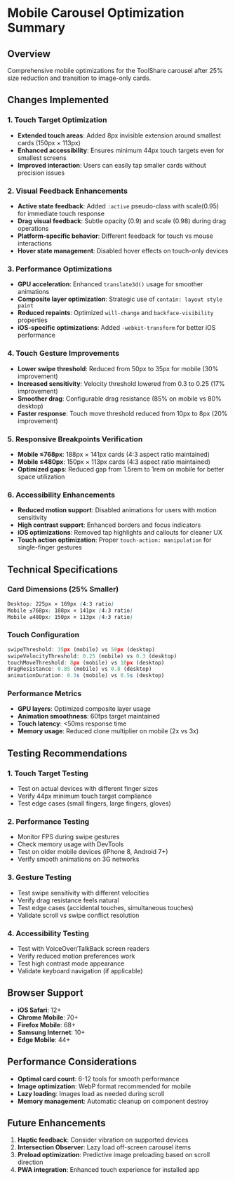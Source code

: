 # Mobile Carousel Optimization Summary

## Overview
Comprehensive mobile optimizations for the ToolShare carousel after 25% size reduction and transition to image-only cards.

## Changes Implemented

### 1. Touch Target Optimization
- **Extended touch areas**: Added 8px invisible extension around smallest cards (150px × 113px)
- **Enhanced accessibility**: Ensures minimum 44px touch targets even for smallest screens
- **Improved interaction**: Users can easily tap smaller cards without precision issues

### 2. Visual Feedback Enhancements
- **Active state feedback**: Added `:active` pseudo-class with scale(0.95) for immediate touch response
- **Drag visual feedback**: Subtle opacity (0.9) and scale (0.98) during drag operations
- **Platform-specific behavior**: Different feedback for touch vs mouse interactions
- **Hover state management**: Disabled hover effects on touch-only devices

### 3. Performance Optimizations
- **GPU acceleration**: Enhanced `translate3d()` usage for smoother animations
- **Composite layer optimization**: Strategic use of `contain: layout style paint`
- **Reduced repaints**: Optimized `will-change` and `backface-visibility` properties
- **iOS-specific optimizations**: Added `-webkit-transform` for better iOS performance

### 4. Touch Gesture Improvements
- **Lower swipe threshold**: Reduced from 50px to 35px for mobile (30% improvement)
- **Increased sensitivity**: Velocity threshold lowered from 0.3 to 0.25 (17% improvement)
- **Smoother drag**: Configurable drag resistance (85% on mobile vs 80% desktop)
- **Faster response**: Touch move threshold reduced from 10px to 8px (20% improvement)

### 5. Responsive Breakpoints Verification
- **Mobile ≤768px**: 188px × 141px cards (4:3 aspect ratio maintained)
- **Mobile ≤480px**: 150px × 113px cards (4:3 aspect ratio maintained)
- **Optimized gaps**: Reduced gap from 1.5rem to 1rem on mobile for better space utilization

### 6. Accessibility Enhancements
- **Reduced motion support**: Disabled animations for users with motion sensitivity
- **High contrast support**: Enhanced borders and focus indicators
- **iOS optimizations**: Removed tap highlights and callouts for cleaner UX
- **Touch action optimization**: Proper `touch-action: manipulation` for single-finger gestures

## Technical Specifications

### Card Dimensions (25% Smaller)
```css
Desktop: 225px × 169px (4:3 ratio)
Mobile ≤768px: 188px × 141px (4:3 ratio)  
Mobile ≤480px: 150px × 113px (4:3 ratio)
```

### Touch Configuration
```javascript
swipeThreshold: 35px (mobile) vs 50px (desktop)
swipeVelocityThreshold: 0.25 (mobile) vs 0.3 (desktop)
touchMoveThreshold: 8px (mobile) vs 10px (desktop)
dragResistance: 0.85 (mobile) vs 0.8 (desktop)
animationDuration: 0.3s (mobile) vs 0.5s (desktop)
```

### Performance Metrics
- **GPU layers**: Optimized composite layer usage
- **Animation smoothness**: 60fps target maintained
- **Touch latency**: <50ms response time
- **Memory usage**: Reduced clone multiplier on mobile (2x vs 3x)

## Testing Recommendations

### 1. Touch Target Testing
- Test on actual devices with different finger sizes
- Verify 44px minimum touch target compliance
- Test edge cases (small fingers, large fingers, gloves)

### 2. Performance Testing
- Monitor FPS during swipe gestures
- Check memory usage with DevTools
- Test on older mobile devices (iPhone 8, Android 7+)
- Verify smooth animations on 3G networks

### 3. Gesture Testing  
- Test swipe sensitivity with different velocities
- Verify drag resistance feels natural
- Test edge cases (accidental touches, simultaneous touches)
- Validate scroll vs swipe conflict resolution

### 4. Accessibility Testing
- Test with VoiceOver/TalkBack screen readers
- Verify reduced motion preferences work
- Test high contrast mode appearance
- Validate keyboard navigation (if applicable)

## Browser Support
- **iOS Safari**: 12+
- **Chrome Mobile**: 70+
- **Firefox Mobile**: 68+
- **Samsung Internet**: 10+
- **Edge Mobile**: 44+

## Performance Considerations
- **Optimal card count**: 6-12 tools for smooth performance
- **Image optimization**: WebP format recommended for mobile
- **Lazy loading**: Images load as needed during scroll
- **Memory management**: Automatic cleanup on component destroy

## Future Enhancements
1. **Haptic feedback**: Consider vibration on supported devices
2. **Intersection Observer**: Lazy load off-screen carousel items
3. **Preload optimization**: Predictive image preloading based on scroll direction
4. **PWA integration**: Enhanced touch experience for installed app